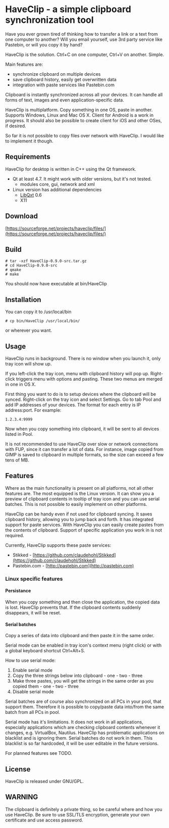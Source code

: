 HaveClip - a simple clipboard synchronization tool
==================================================

Have you ever grown tired of thinking how to transfer a link or a text from one
computer to another? Will you email yourself, use 3rd party service like
Pastebin, or will you copy it by hand?

HaveClip is the solution. Ctrl+C on one computer, Ctrl+V on another. Simple.

Main features are:

 - synchronize clipboard on multiple devices
 - save clipboard history, easily get overwritten data
 - integration with paste services like Pastebin.com

Clipboard is instantly synchronized across all your devices. It can handle all
forms of text, images and even application-specific data.

HaveClip is multiplatform. Copy something in one OS, paste in another.
Supports Windows, Linux and Mac OS X. Client for Android is a work in progress.
It should also be possible to create client for iOS and other OSes, if desired.

So far it is not possible to copy files over network with HaveClip. I would
like to implement it though.

Requirements
------------
HaveClip for desktop is written in C++ using the Qt framework.

 - Qt at least 4.7. It might work with older versions, but it's not tested.
   - modules core, gui, network and xml
 - Linux version has additional dependencies
   - [LibQxt](http://www.libqxt.org/) 0.6
   - X11

Download
--------
[https://sourceforge.net/projects/haveclip/files/](https://sourceforge.net/projects/haveclip/files/)

Build
-----
    # tar -xzf HaveClip-0.9.0-src.tar.gz
    # cd HaveClip-0.9.0-src
    # qmake
    # make

You should now have executable at bin/HaveClip

Installation
------------
You can copy it to /usr/local/bin

    # cp bin/HaveClip /usr/local/bin/

or wherever you want.

Usage
-----
HaveClip runs in background. There is no window when you launch it, only tray
icon will show up.

If you left-click the tray icon, menu with clipboard history will pop up.
Right-click triggers menu with options and pasting. These two menus are merged
in one in OS X.

First thing you want to do is to setup devices where the clipboard will be
synced. Right-click on the tray icon and select Settings. Go to tab Pool
and add IP addresses of your devices. The format for each entry is
IP address:port. For example:

    1.2.3.4:9999

Now when you copy something into clipboard, it will be sent to all devices
listed in Pool.

It is not recommended to use HaveClip over slow or network connections with FUP,
since it can transfer a lot of data. For instance, image copied from GIMP
is saved to clipboard in multiple formats, so the size can exceed a few
tens of MB.

Features
--------
Where as the main functionality is present on all platforms,
not all other features are. The most equipped is the Linux version. It can
show you a preview of clipboard contents in tooltip of tray icon and you can use
serial batches. This is not possible to easily implement on other platforms.

HaveClip can be handy even if not used for clipboard syncing. It saves
clipboard history, allowing you to jump back and forth. It has integrated
support for paste services. With HaveClip you can easily create pastes from
the contents of clipboard. Support of specific application you work in is not
required.

Currently, HaveClip supports these paste services:

 - Stikked - [https://github.com/claudehohl/Stikked](https://github.com/claudehohl/Stikked)
 - Pastebin.com - [http://pastebin.com](http://pastebin.com)

### Linux specific features

#### Persistance
When you copy something and then close the application, the copied
data is lost. HaveClip prevents that. If the clipboard contents suddenly
disappears, it will be reset.

#### Serial batches
Copy a series of data into clipboard and then paste it in the same order.

Serial mode can be enabled in tray icon's context menu (right click)
or with a global keyboard shortcut Ctrl+Alt+S.

How to use serial mode:

  1. Enable serial mode
  2. Copy the three strings below into clipboard
    - one
    - two
    - three
  3. Make three pastes, you will get the strings in the same order as you copied them
    - one
    - two
    - three
  4. Disable serial mode

Serial batches are of course also synchronized on all PCs in your pool, that support
them. Therefore it is possible to copy/paste data into/from the same batch from all
PCs in pool.

Serial mode has it's limitations. It does not work in all applications, especially
applications which are checking clipboard contents whenever it changes, e.g. VirtualBox,
Nautilus. HaveClip has problematic applications on blacklist and is ignoring them. Serial
batches do not work in them. This blacklist is so far hardcoded, it will be user editable
in the future versions.

For planned features see TODO.

License
-------
HaveClip is released under GNU/GPL.

WARNING
-------
The clipboard is definitely a private thing, so be careful where and how you use
HaveClip. Be sure to use SSL/TLS encryption, generate your own certificate
and use access password.
